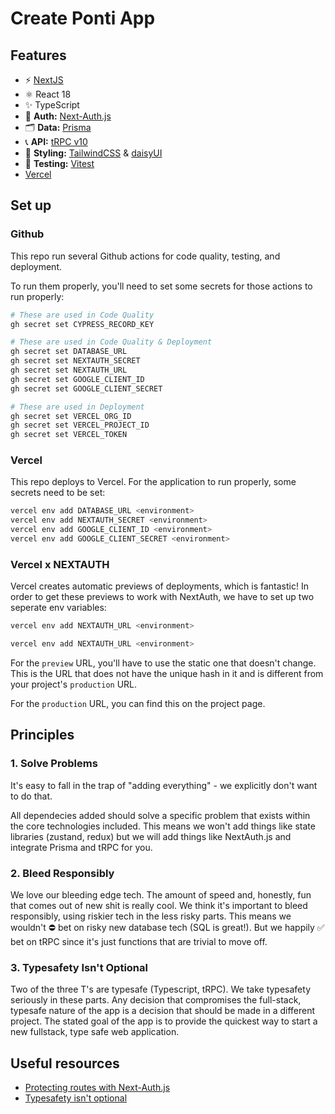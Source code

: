 # Create Ponti App

## Features

- ⚡️ [NextJS](https://nextjs.org/docs/getting-started)
- ⚛️ React 18
- ✨ TypeScript
- 🔐 **Auth:** [Next-Auth.js](https://next-auth.js.org)
- 🗂 **Data:** [Prisma](https://prisma.io)
- 📞 **API:** [tRPC v10](https://trpc.io)
- 💅 **Styling:** [TailwindCSS](https://tailwindcss.com) & [daisyUI](https://daisyui.com/docs/install/)
- 🧪 **Testing:** [Vitest](https://vitest.dev/)
- [Vercel](https://vercel.com)

## Set up

### Github

This repo run several Github actions for code quality, testing, and deployment.

To run them properly, you'll need to set some secrets for those actions to run properly:

```sh
# These are used in Code Quality
gh secret set CYPRESS_RECORD_KEY

# These are used in Code Quality & Deployment
gh secret set DATABASE_URL
gh secret set NEXTAUTH_SECRET
gh secret set NEXTAUTH_URL
gh secret set GOOGLE_CLIENT_ID
gh secret set GOOGLE_CLIENT_SECRET

# These are used in Deployment
gh secret set VERCEL_ORG_ID
gh secret set VERCEL_PROJECT_ID
gh secret set VERCEL_TOKEN
```

### Vercel

This repo deploys to Vercel. For the application to run properly, some secrets need to be set:

```sh
vercel env add DATABASE_URL <environment>
vercel env add NEXTAUTH_SECRET <environment>
vercel env add GOOGLE_CLIENT_ID <environment>
vercel env add GOOGLE_CLIENT_SECRET <environment>
```

### Vercel x NEXTAUTH

Vercel creates automatic previews of deployments, which is fantastic! In order to get these previews to work with NextAuth, we have to set up two seperate env variables:

```sh
vercel env add NEXTAUTH_URL <environment>
```

```sh
vercel env add NEXTAUTH_URL <environment>
```

For the `preview` URL, you'll have to use the static one that doesn't change. This is the URL that does not have the unique hash in it and is different from your project's `production` URL.

For the `production` URL, you can find this on the project page.

## Principles

### 1. Solve Problems

It's easy to fall in the trap of "adding everything" - we explicitly don't want to do that.

All dependecies added should solve a specific problem that exists within the core technologies included. This means we won't add things like state libraries (zustand, redux) but we will add things like NextAuth.js and integrate Prisma and tRPC for you.

### 2. Bleed Responsibly

We love our bleeding edge tech. The amount of speed and, honestly, fun that comes out of new shit is really cool. We think it's important to bleed responsibly, using riskier tech in the less risky parts. This means we wouldn't ⛔️ bet on risky new database tech (SQL is great!). But we happily ✅ bet on tRPC since it's just functions that are trivial to move off.

### 3. Typesafety Isn't Optional

Two of the three T's are typesafe (Typescript, tRPC). We take typesafety seriously in these parts. Any decision that compromises the full-stack, typesafe nature of the app is a decision that should be made in a different project. The stated goal of the app is to provide the quickest way to start a new fullstack, type safe web application.

## Useful resources

- [Protecting routes with Next-Auth.js](https://next-auth.js.org/configuration/nextjs#unstable_getserversession)
- [Typesafety isn't optional](https://github.com/t3-oss/create-t3-app/tree/)

